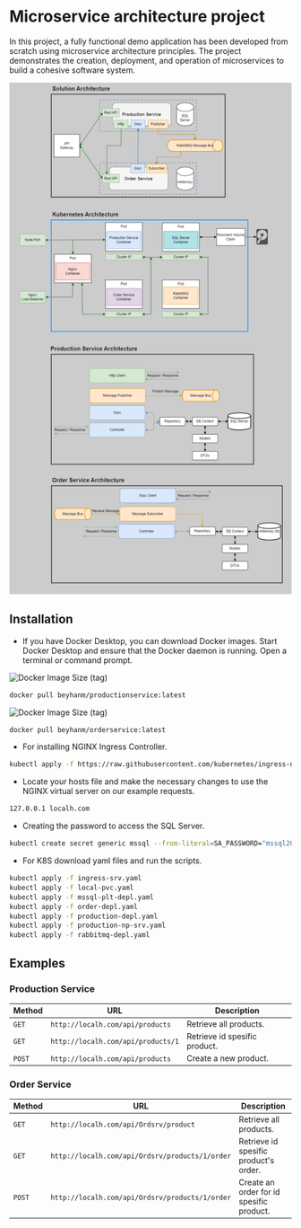 # Microservice architecture project
In this project, a fully functional demo application has been developed from scratch using microservice architecture principles. The project demonstrates the creation, deployment, and operation of microservices to build a cohesive software system.

![](https://github.com/BeyhanMutlu/Microservices/blob/main/diagram/projectFlowchart.png)

## Installation

- If you have Docker Desktop, you can download Docker images. Start Docker Desktop and ensure that the Docker daemon is running. Open a terminal or command prompt.

![Docker Image Size (tag)](https://img.shields.io/docker/image-size/beyhanm/productionservice/latest)
```bash
docker pull beyhanm/productionservice:latest
```
![Docker Image Size (tag)](https://img.shields.io/docker/image-size/beyhanm/orderservice/latest)
```bash
docker pull beyhanm/orderservice:latest
```
- For installing NGINX Ingress Controller.
```bash
kubectl apply -f https://raw.githubusercontent.com/kubernetes/ingress-nginx/controller-v1.10.0/deploy/static/provider/cloud/deploy.yaml
```
- Locate your hosts file and make the necessary changes to use the NGINX virtual server on our example requests.
```bash
127.0.0.1 localh.com
```
- Creating the password to access the SQL Server.
```bash
kubectl create secret generic mssql --from-literal=SA_PASSWORD="mssql2022!"
```
- For K8S download yaml files and run the scripts.
```bash
kubectl apply -f ingress-srv.yaml
kubectl apply -f local-pvc.yaml
kubectl apply -f mssql-plt-depl.yaml
kubectl apply -f order-depl.yaml
kubectl apply -f production-depl.yaml
kubectl apply -f production-np-srv.yaml
kubectl apply -f rabbitmq-depl.yaml
```
## Examples

### Production Service 
| Method   | URL                                      | Description                              |
| -------- | ---------------------------------------- | ---------------------------------------- |
| `GET`    | `http://localh.com/api/products`         | Retrieve all products.                   |
| `GET`    | `http://localh.com/api/products/1`       | Retrieve id spesific product.            |
| `POST`   | `http://localh.com/api/products`         | Create a new product.                    |

### Order Service 
| Method   | URL                                              | Description                              |
| -------- | ----------------------------------------         | ---------------------------------------- |
| `GET`    | `http://localh.com/api/Ordsrv/product`           | Retrieve all products.                   |
| `GET`    | `http://localh.com/api/Ordsrv/products/1/order`  | Retrieve id spesific product's order.    |
| `POST`   | `http://localh.com/api/Ordsrv/products/1/order`  | Create an order for id spesific product. |




























